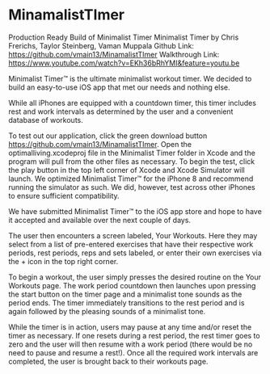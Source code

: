 # MinamalistTImer
Production Ready Build of Minimalist Timer
Minimalist Timer by Chris Frerichs, Taylor Steinberg, Vaman Muppala 
Github Link: https://github.com/vmain13/MinamalistTImer
Walkthrough Link: https://www.youtube.com/watch?v=EKh36bRhYMI&feature=youtu.be


Minimalist Timer™ is the ultimate minimalist workout timer. We decided to build an easy-to-use iOS app that met our needs and nothing else.

While all iPhones are equipped with a countdown timer, this timer includes rest and work intervals as determined by the user and a convenient database of workouts.

To test out our application, click the green download button https://github.com/vmain13/MinamalistTImer. Open the optimalliving.xcodeproj file in the Minimalist
Timer folder in Xcode and the program will pull from the other files as necessary. To begin the test, click the play button in the top left corner of Xcode and Xcode Simulator
will launch. We optimized Minimalist Timer™ for the iPhone 8 and recommend running the simulator as such. We did, however, test
across other iPhones to ensure sufficient compatibility.

We have submitted Minimalist Timer™ to the iOS app store and hope to have it accepted and available over the next couple of days.

The user then encounters a screen labeled, Your Workouts. Here they may select from a list of pre-entered exercises that have their
respective work periods, rest periods, reps and sets labeled, or enter their own exercises via the + icon in the top right corner.

To begin a workout, the user simply presses the desired routine on the Your Workouts page. The work period countdown then launches
upon pressing the start button on the timer page and a minimalist tone sounds as the period ends. The timer immediately transitions
to the rest period and is again followed by the pleasing sounds of a minimalist tone.

While the timer is in action, users may pause at any time and/or reset the timer as necessary. If one resets during a rest period, the rest timer goes to zero and the user will then resume with a work period (there would be no need to pause and resume a rest!). Once all the required work intervals are completed, the user is brought back to their workouts page.
